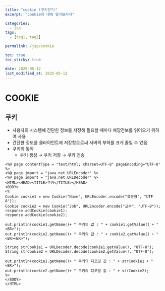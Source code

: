 ```yaml
---
title: "cookie (쿠키란?)"
excerpt: "cookie에 대해 알아보자자"

categories:
  - jsp
tags:
  - [tag1, tag2]

permalink: /jsp/cookie

toc: true
toc_sticky: true

date: 2025-05-12
last_modified_at: 2025-05-12
---
```


# COOKIE

## 쿠키

- 사용자의 시스템에 간단한 정보를 저장해 필요할 때마다 해당전보를 읽어오기 위하여 사용
- 간단한 정보를 클라이언트에 저장함으로써 서버의 부하를 크게 줄일 수 있음
- 쿠키의 동작
    - 쿠키 생성 → 쿠키 저장 → 쿠키 전송

```
<%@ page contentType = "text/html; charset=UTF-8" pageEncoding="UTF-8" %>
<%@ page import = "java.net.URLEncoder" %>
<%@ page import = "java.net.URLDecoder" %>
<HTML><HEAD><TITLE>쿠키</TITLE></HEAD>
<BODY>
<%
Cookie cookie1 = new Cookie("Name", URLEncoder.encode("류문형", "UTF-8"));
Cookie cookie2 = new Cookie("Job", URLEncoder.encode("교수", "UTF-8"));
response.addCookie(cookie1);
response.addCookie(cookie2);

out.println(cookie1.getName()+ " 쿠키의 값 : " + cookie1.getValue() + "<BR>");
out.println(cookie2.getName()+ " 쿠키의 값 : " + cookie2.getValue() + "<BR><BR>");

String strCookie1 = URLDecoder.decode(cookie1.getValue(), "UTF-8");
String strCookie2 = URLDecoder.decode(cookie2.getValue(), "UTF-8");

out.println(cookie1.getName()+ " 쿠키의 디코딩 값 : " + strCookie1 + "<BR>");
out.println(cookie2.getName()+ " 쿠키의 디코딩 값 : " + strCookie2);
%>
</BODY>
</HTML>
```